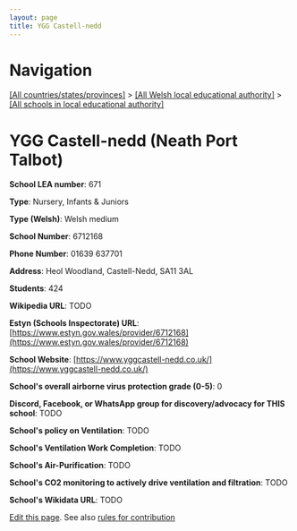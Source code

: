 ```yaml
---
layout: page
title: YGG Castell-nedd
---
```

# Navigation

[[All countries/states/provinces]](../../..) > [[All Welsh local educational authority]](../..) > [[All schools in local educational authority]](..)

# YGG Castell-nedd (Neath Port Talbot)

**School LEA number**: 671

**Type**: Nursery, Infants & Juniors

**Type (Welsh)**: Welsh medium

**School Number**: 6712168

**Phone Number**: 01639 637701

**Address**: Heol Woodland, Castell-Nedd, SA11 3AL

**Students**: 424

**Wikipedia URL**: TODO

**Estyn (Schools Inspectorate) URL**: [https://www.estyn.gov.wales/provider/6712168](https://www.estyn.gov.wales/provider/6712168)

**School Website**: [https://www.yggcastell-nedd.co.uk/](https://www.yggcastell-nedd.co.uk/)

**School's overall airborne virus protection grade (0-5)**: 0

**Discord, Facebook, or WhatsApp group for discovery/advocacy for THIS school**: TODO

**School's policy on Ventilation**: TODO

**School's Ventilation Work Completion**: TODO

**School's Air-Purification**: TODO

**School's CO2 monitoring to actively drive ventilation and filtration**: TODO

**School's Wikidata URL**: TODO




[Edit this page](https://github.com/VentilationProject/Wales/edit/prif/./Neath_Port_Talbot/YGG_Castell-nedd.md). See also [rules for contribution](../../../contribution-rules/)